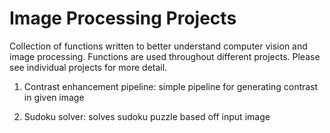 # Image Processing Projects
Collection of functions written to better understand computer vision and image processing. Functions are used throughout different projects. Please see individual projects for more detail.

1. Contrast enhancement pipeline: simple pipeline for generating contrast in given image

2. Sudoku solver: solves sudoku puzzle based off input image


